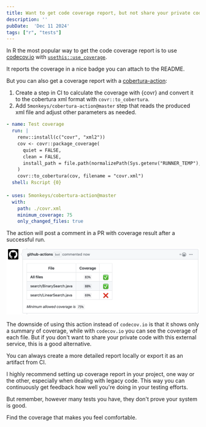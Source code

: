 ```yaml
---
title: Want to get code coverage report, but not share your private code with codecov.io? Use cobertura-action.
description: ''
pubDate:  'Dec 11 2024'
tags: ["r", "tests"]
---
```


In R the most popular way to get the code coverage report is to use [codecov.io](https://about.codecov.io/) with [`usethis::use_coverage`](https://usethis.r-lib.org/reference/use_coverage.html).

It reports the coverage in a nice badge you can attach to the README.

But you can also get a coverage report with a [cobertura-action](https://github.com/5monkeys/cobertura-action):
1. Create a step in CI to calculate the coverage with {covr} and convert it to the cobertura xml format with `covr::to_cobertura`.
2. Add `5monkeys/cobertura-action@master` step that reads the produced xml file and adjust other parameters as needed.

```yaml
- name: Test coverage
  run: |
    renv::install(c("covr", "xml2"))
    cov <- covr::package_coverage(
      quiet = FALSE,
      clean = FALSE,
      install_path = file.path(normalizePath(Sys.getenv("RUNNER_TEMP"), winslash = "/"), "package")
    )
    covr::to_cobertura(cov, filename = "covr.xml")
  shell: Rscript {0}

- uses: 5monkeys/cobertura-action@master
  with:
    path: ./covr.xml
    minimum_coverage: 75
    only_changed_files: true
```

The action will post a comment in a PR with coverage result after a successful run.

![alt text](image.png)

The downside of using this action instead of `codecov.io` is that it shows only a summary of coverage, while with `codecov.io` you can see the coverage of each file. But if you don't want to share your private code with this external service, this is a good alternative.

You can always create a more detailed report locally or export it as an artifact from CI.

I highly recommend setting up coverage report in your project, one way or the other, especially when dealing with legacy code. This way you can continuously get feedback how well you're doing in your testing efforts.

But remember, however many tests you have, they don't prove your system is good.

Find the coverage that makes you feel comfortable.
